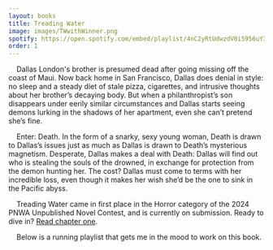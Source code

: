 ```yaml
---
layout: books
title: Treading Water
image: images/TWwithWinner.png
spotify: https://open.spotify.com/embed/playlist/4nC2yRtUdwzdV0i5956uY3
order: 1
---
```


&nbsp;&nbsp;&nbsp;&nbsp;Dallas London's brother is presumed dead after going missing off the coast of Maui. Now back home in San Francisco, Dallas does denial in style: no sleep and a steady diet of stale pizza, cigarettes, and intrusive thoughts about her brother’s decaying body. But when a philanthropist’s son disappears under eerily similar circumstances and Dallas starts seeing demons lurking in the shadows of her apartment, even she can’t pretend she’s fine. <br />

&nbsp;&nbsp;&nbsp;&nbsp;Enter: Death. In the form of a snarky, sexy young woman, Death is drawn to Dallas’s issues just as much as Dallas is drawn to Death’s mysterious magnetism. Desperate, Dallas makes a deal with Death: Dallas will find out who is stealing the souls of the drowned, in exchange for protection from the demon hunting her. The cost? Dallas must come to terms with her incredible loss, even though it makes her wish she’d be the one to sink in the Pacific abyss.
<br />

&nbsp;&nbsp;&nbsp;&nbsp;Treading Water came in first place in the Horror category of the 2024 PNWA Unpublished Novel Contest, and is currently on submission. Ready to dive in? [Read chapter one](/treading-water-chapter-one).<br />

&nbsp;&nbsp;&nbsp;&nbsp;Below is a running playlist that gets me in the mood to work on this book.




